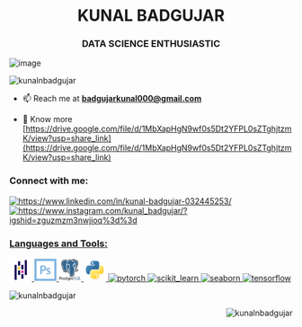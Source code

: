<h1 align="center">KUNAL BADGUJAR
<h3 align="center">DATA SCIENCE ENTHUSIASTIC</h3>

  ![image](https://github.com/kunalNbadgujar/kunalNbadgujar/assets/117185795/49a3dbdc-b15c-455a-b8b2-85beb0ec90c4)


<p align="left"> <img src="https://komarev.com/ghpvc/?username=kunalnbadgujar&label=Profile%20views&color=0e75b6&style=flat" alt="kunalnbadgujar" /> </p>

- 📫 Reach me at **badgujarkunal000@gmail.com**

- 📄 Know more [https://drive.google.com/file/d/1MbXapHgN9wf0s5Dt2YFPL0sZTghjtzmK/view?usp=share_link](https://drive.google.com/file/d/1MbXapHgN9wf0s5Dt2YFPL0sZTghjtzmK/view?usp=share_link)

<h3 align="left">Connect with me:</h3>   <p align="left">

<a href="https://linkedin.com/in/https://www.linkedin.com/in/kunal-badgujar-032445253/" target="blank"><img align="center" src="https://raw.githubusercontent.com/rahuldkjain/github-profile-readme-generator/master/src/images/icons/Social/linked-in-alt.svg" alt="https://www.linkedin.com/in/kunal-badgujar-032445253/" height="30" width="40" /></a>
<a href="https://instagram.com/https://www.instagram.com/kunal_badgujar/?igshid=zguzmzm3nwjioq%3d%3d" target="blank"><img align="center" src="https://raw.githubusercontent.com/rahuldkjain/github-profile-readme-generator/master/src/images/icons/Social/instagram.svg" alt="https://www.instagram.com/kunal_badgujar/?igshid=zguzmzm3nwjioq%3d%3d" height="30" width="40" />   <h3 align="left">Languages and Tools:</h3>


<p align="left"> <a href="https://pandas.pydata.org/" target="_blank" rel="noreferrer"> <img src="https://raw.githubusercontent.com/devicons/devicon/2ae2a900d2f041da66e950e4d48052658d850630/icons/pandas/pandas-original.svg" alt="pandas" width="40" height="40"/> </a> <a href="https://www.photoshop.com/en" target="_blank" rel="noreferrer"> <img src="https://raw.githubusercontent.com/devicons/devicon/master/icons/photoshop/photoshop-line.svg" alt="photoshop" width="40" height="40"/> </a> <a href="https://www.postgresql.org" target="_blank" rel="noreferrer"> <img src="https://raw.githubusercontent.com/devicons/devicon/master/icons/postgresql/postgresql-original-wordmark.svg" alt="postgresql" width="40" height="40"/> </a> <a href="https://www.python.org" target="_blank" rel="noreferrer"> <img src="https://raw.githubusercontent.com/devicons/devicon/master/icons/python/python-original.svg" alt="python" width="40" height="40"/> </a> <a href="https://pytorch.org/" target="_blank" rel="noreferrer"> <img src="https://www.vectorlogo.zone/logos/pytorch/pytorch-icon.svg" alt="pytorch" width="40" height="40"/> </a> <a href="https://scikit-learn.org/" target="_blank" rel="noreferrer"> <img src="https://upload.wikimedia.org/wikipedia/commons/0/05/Scikit_learn_logo_small.svg" alt="scikit_learn" width="40" height="40"/> </a> <a href="https://seaborn.pydata.org/" target="_blank" rel="noreferrer"> <img src="https://seaborn.pydata.org/_images/logo-mark-lightbg.svg" alt="seaborn" width="40" height="40"/> </a> <a href="https://www.tensorflow.org" target="_blank" rel="noreferrer"> <img src="https://www.vectorlogo.zone/logos/tensorflow/tensorflow-icon.svg" alt="tensorflow" width="40" height="40"/> </a> </p>

<p>&nbsp;<img align="left" src="https://github-readme-stats.vercel.app/api?username=kunalnbadgujar&show_icons=true&locale=en" alt="kunalnbadgujar" /></p>

<p><img align="right" src="https://github-readme-streak-stats.herokuapp.com/?user=kunalnbadgujar&" alt="kunalnbadgujar" /></p>

